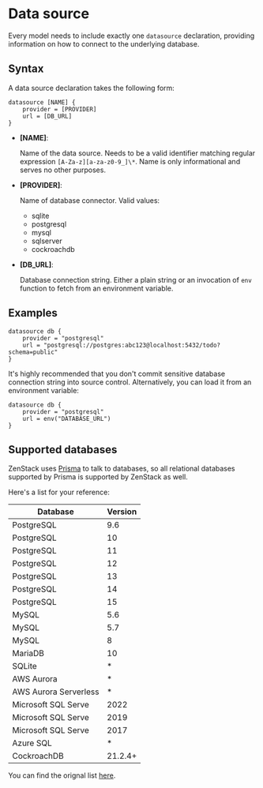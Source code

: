 # Data source

Every model needs to include exactly one `datasource` declaration, providing information on how to connect to the underlying database.

## Syntax

A data source declaration takes the following form:

```prisma
datasource [NAME] {
    provider = [PROVIDER]
    url = [DB_URL]
}
```

-   **[NAME]**:

    Name of the data source. Needs to be a valid identifier matching regular expression `[A-Za-z][a-za-z0-9_]\*`. Name is only informational and serves no other purposes.

-   **[PROVIDER]**:

    Name of database connector. Valid values:

    -   sqlite
    -   postgresql
    -   mysql
    -   sqlserver
    -   cockroachdb

-   **[DB_URL]**:

    Database connection string. Either a plain string or an invocation of `env` function to fetch from an environment variable.

## Examples

```prisma
datasource db {
    provider = "postgresql"
    url = "postgresql://postgres:abc123@localhost:5432/todo?schema=public"
}
```

It's highly recommended that you don't commit sensitive database connection string into source control. Alternatively, you can load it from an environment variable:

```prisma
datasource db {
    provider = "postgresql"
    url = env("DATABASE_URL")
}
```

## Supported databases

ZenStack uses [Prisma](https://prisma.io ':target=_blank') to talk to databases, so all relational databases supported by Prisma is supported by ZenStack as well.

Here's a list for your reference:

| Database              | Version |
| --------------------- | ------- |
| PostgreSQL            | 9.6     |
| PostgreSQL            | 10      |
| PostgreSQL            | 11      |
| PostgreSQL            | 12      |
| PostgreSQL            | 13      |
| PostgreSQL            | 14      |
| PostgreSQL            | 15      |
| MySQL                 | 5.6     |
| MySQL                 | 5.7     |
| MySQL                 | 8       |
| MariaDB               | 10      |
| SQLite                | \*      |
| AWS Aurora            | \*      |
| AWS Aurora Serverless | \*      |
| Microsoft SQL Serve   | 2022    |
| Microsoft SQL Serve   | 2019    |
| Microsoft SQL Serve   | 2017    |
| Azure SQL             | \*      |
| CockroachDB           | 21.2.4+ |

You can find the orignal list [here](https://www.prisma.io/docs/reference/database-reference/supported-databases ':target=_blank').
